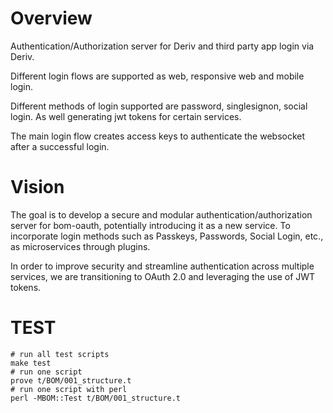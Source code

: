Overview
============================
Authentication/Authorization server for Deriv and third party app login via Deriv. 

Different login flows are supported as web, responsive web and mobile login.

Different methods of login supported are password, singlesignon, social login. As well generating jwt tokens for certain services.

The main login flow creates access keys to authenticate the websocket after a successful login.

Vision
============================
The goal is to develop a secure and modular authentication/authorization server for bom-oauth, potentially introducing it as a new service. To incorporate login methods such as Passkeys, Passwords, Social Login, etc., as microservices through plugins.

In order to improve security and streamline authentication across multiple services, we are transitioning to OAuth 2.0 and leveraging the use of JWT tokens.


TEST
============================

    # run all test scripts
    make test
    # run one script
    prove t/BOM/001_structure.t
    # run one script with perl
    perl -MBOM::Test t/BOM/001_structure.t

